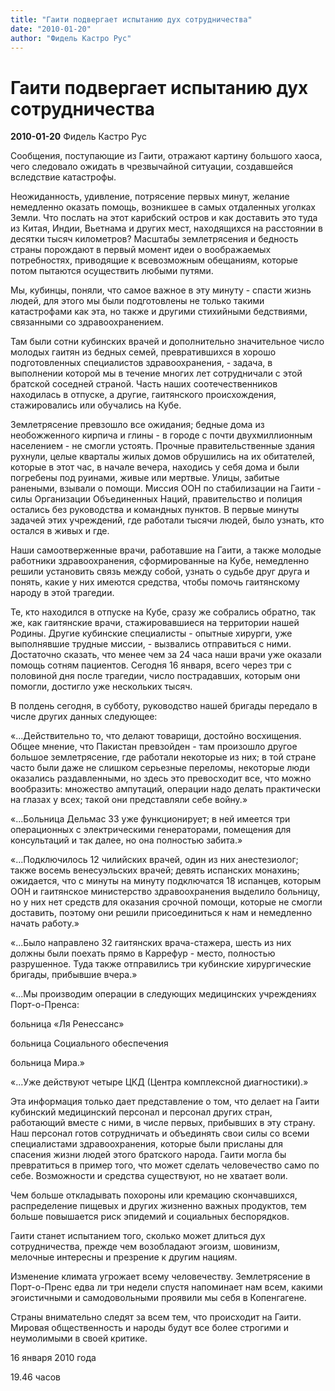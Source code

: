 ```yaml
---
title: "Гаити подвергает испытанию дух сотрудничества"
date: "2010-01-20"
author: "Фидель Кастро Рус"
---
```


# Гаити подвергает испытанию дух сотрудничества

**2010-01-20** Фидель Кастро Рус

Сообщения, поступающие из Гаити, отражают картину большого хаоса, чего следовало ожидать в чрезвычайной ситуации, создавшейся вследствие катастрофы.

Неожиданность, удивление, потрясение первых минут, желание немедленно оказать помощь, возникшее в самых отдаленных уголках Земли. Что послать на этот карибский остров и как доставить это туда из Китая, Индии, Вьетнама и других мест, находящихся на расстоянии в десятки тысяч километров? Масштабы землетрясения и бедность страны порождают в первый момент идеи о воображаемых потребностях, приводящие к всевозможным обещаниям, которые потом пытаются осуществить любыми путями.

Мы, кубинцы, поняли, что самое важное в эту минуту - спасти жизнь людей, для этого мы были подготовлены не только такими катастрофами как эта, но также и другими стихийными бедствиями, связанными со здравоохранением.

Там были сотни кубинских врачей и дополнительно значительное число молодых гаитян из бедных семей, превратившихся в хорошо подготовленных специалистов здравоохранения, - задача, в выполнении которой мы в течение многих лет сотрудничали с этой братской соседней страной. Часть наших соотечественников находилась в отпуске, а другие, гаитянского происхождения, стажировались или обучались на Кубе.

Землетрясение превзошло все ожидания; бедные дома из необожженного кирпича и глины - в городе с почти двухмиллионным населением - не смогли устоять. Прочные правительственные здания рухнули, целые кварталы жилых домов обрушились на их обитателей, которые в этот час, в начале вечера, находись у себя дома и были погребены под руинами, живые или мертвые. Улицы, забитые ранеными, взывали о помощи. Миссия ООН по стабилизации на Гаити - силы Организации Объединенных Наций, правительство и полиция остались без руководства и командных пунктов. В первые минуты задачей этих учреждений, где работали тысячи людей, было узнать, кто остался в живых и где.

Наши самоотверженные врачи, работавшие на Гаити, а также молодые работники здравоохранения, сформированные на Кубе, немедленно решили установить связь между собой, узнать о судьбе друг друга и понять, какие у них имеются средства, чтобы помочь гаитянскому народу в этой трагедии.

Те, кто находился в отпуске на Кубе, сразу же собрались обратно, так же, как гаитянские врачи, стажировавшиеся на территории нашей Родины. Другие кубинские специалисты - опытные хирурги, уже выполнявшие трудные миссии, - вызвались отправиться с ними. Достаточно сказать, что менее чем за 24 часа наши врачи уже оказали помощь сотням пациентов. Сегодня 16 января, всего через три с половиной дня после трагедии, число пострадавших, которым они помогли, достигло уже нескольких тысяч.

В полдень сегодня, в субботу, руководство нашей бригады передало в числе других данных следующее:

 «...Действительно то, что делают товарищи, достойно восхищения. Общее мнение, что Пакистан превзойден - там произошло другое большое землетрясение, где работали некоторые из них; в той стране часто были даже не слишком серьезные переломы, некоторые люди оказались раздавленными, но здесь это превосходит все, что можно вообразить: множество ампутаций, операции надо делать практически на глазах у всех; такой они представляли себе войну.» 

 «...Больница Дельмас 33 уже функционирует; в ней имеется три операционных с электрическими генераторами, помещения для консультаций и так далее, но она полностью забита.»

 «...Подключилось 12 чилийских врачей, один из них анестезиолог; также восемь венесуэльских врачей; девять испанских монахинь; ожидается, что с минуты на минуту подключатся 18 испанцев, которым ООН и гаитянское министерство здравоохранения выделило больницу, но у них нет средств для оказания срочной помощи, которые не смогли доставить, поэтому они решили присоединиться к нам и немедленно начать работу.»

 «...Было направлено 32 гаитянских врача-стажера, шесть из них должны были поехать прямо в Каррефур - место, полностью разрушенное. Туда также отправились три кубинские хирургические бригады, прибывшие вчера.»

«...Мы производим операции в следующих медицинских учреждениях Порт-о-Пренса:

больница «Ля Ренессанс»

больница Социального обеспечения

больница Мира.»

«...Уже действуют четыре ЦКД (Центра комплексной диагностики).»

Эта информация только дает представление о том, что делает на Гаити кубинский медицинский персонал и персонал других стран, работающий вместе с ними, в числе первых, прибывших в эту страну. Наш персонал готов сотрудничать и объединять свои силы со всеми специалистами здравоохранения, которые были присланы для спасения жизни людей этого братского народа. Гаити могла бы превратиться в пример того, что может сделать человечество само по себе. Возможности и средства существуют, но не хватает воли.

Чем больше откладывать похороны или кремацию скончавшихся, распределение пищевых и других жизненно важных продуктов, тем больше повышается риск эпидемий и социальных беспорядков.

Гаити станет испытанием того, сколько может длиться дух сотрудничества, прежде чем возобладают эгоизм, шовинизм, мелочные интересны и презрение к другим нациям.

Изменение климата угрожает всему человечеству. Землетрясение в Порт-о-Пренс едва ли три недели спустя напоминает нам всем, какими эгоистичными и самодовольными проявили мы себя в Копенгагене.

Страны внимательно следят за всем тем, что происходит на Гаити. Мировая общественность и народы будут все более строгими и неумолимыми в своей критике.

16 января 2010 года

19.46 часов